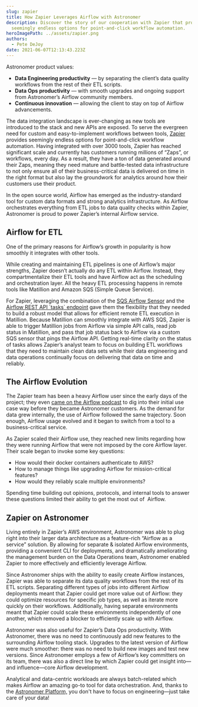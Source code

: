 ```yaml
---
slug: zapier
title: How Zapier Leverages Airflow with Astronomer
description: Discover the story of our cooperation with Zapier that provides
  seemingly endless options for point-and-click workflow automation.
heroImagePath: ../assets/zapier.png
authors:
  - Pete DeJoy
date: 2021-06-07T12:13:43.223Z
---
```

Astronomer product values:

* **Data Engineering productivity** — by separating the client’s data quality workflows from the rest of their ETL scripts.
* **Data Ops productivity** — with smooth upgrades and ongoing support from Astronomer’s Airflow community members.
* **Continuous innovation** — allowing the client to stay on top of Airflow advancements.



The data integration landscape is ever-changing as new tools are introduced to the stack and new APIs are exposed. To serve the evergreen need for custom and easy-to-implement workflows between tools, [Zapier](https://zapier.com/) provides seemingly endless options for point-and-click workflow automation. Having integrated with over 3000 tools, Zapier has reached significant scale and currently has customers running millions of “Zaps”, or workflows, every day. As a result, they have a ton of data generated around their Zaps, meaning they need mature and battle-tested data infrastructure to not only ensure all of their business-critical data is delivered on time in the right format but also lay the groundwork for analytics around how their customers use their product. 

In the open source world, Airflow has emerged as the industry-standard tool for custom data formats and strong analytics infrastructure. As Airflow orchestrates everything from ETL jobs to data quality checks within Zapier, Astronomer is proud to power Zapier’s internal Airflow service. 



## Airflow for ETL

One of the primary reasons for Airflow’s growth in popularity is how smoothly it integrates with other tools.

While creating and maintaining ETL pipelines is one of Airflow’s major strengths, Zapier doesn’t actually do any ETL within Airflow. Instead, they compartmentalize their ETL tools and have Airflow act as the scheduling and orchestration layer. All the heavy ETL processing happens in remote tools like Matillion and Amazon SQS (Simple Queue Service). 

For Zapier, leveraging the combination of the [SQS Airflow Sensor](https://airflow.apache.org/docs/stable/_api/airflow/contrib/sensors/aws_sqs_sensor/index.html) and the [Airflow REST API \`tasks\` endpoint](https://airflow.apache.org/docs/stable/rest-api-ref.html#get--api-experimental-dags--DAG_ID--tasks--TASK_ID-) gave them the flexibility that they needed to build a robust model that allows for efficient remote ETL execution in Matillion. Because Matillion can smoothly integrate with AWS SQS, Zapier is able to trigger Matillion jobs from Airflow via simple API calls, read job status in Matillion, and pass that job status back to Airflow via a custom SQS sensor that pings the Airflow API. Getting real-time clarity on the status of tasks allows Zapier’s analyst team to focus on building ETL workflows that they need to maintain clean data sets while their data engineering and data operations continually focus on delivering that data on time and reliably. 



## The Airflow Evolution

The Zapier team has been a heavy Airflow user since the early days of the project; they even [came on the Airflow podcast](https://soundcloud.com/the-airflow-podcast/use-cases) to dig into their initial use case way before they became Astronomer customers. As the demand for data grew internally, the use of Airflow followed the same trajectory. Soon enough, Airflow usage evolved and it began to switch from a tool to a business-critical service.

As Zapier scaled their Airflow use, they reached new limits regarding how they were running Airflow that were not imposed by the core Airflow layer. Their scale began to invoke some key questions:



* How would their docker containers authenticate to AWS? 
* How to manage things like upgrading Airflow for mission-critical features? 
* How would they reliably scale multiple environments? 

Spending time building out opinions, protocols, and internal tools to answer these questions limited their ability to get the most out of  Airflow.



## Zapier on Astronomer

Living entirely in Zapier’s AWS environment, Astronomer was able to plug right into their larger data architecture as a feature-rich “Airflow as a service” solution. By allowing for separate & isolated Airflow environments, providing a convenient CLI for deployments, and dramatically ameliorating the management burden on the Data Operations team, Astronomer enabled Zapier to more effectively and efficiently leverage Airflow.



Since Astronomer ships with the ability to easily create Airflow instances, Zapier was able to separate its data quality workflows from the rest of its ETL scripts. Separating different types of jobs into different Airflow deployments meant that Zapier could get more value out of Airflow: they could optimize resources for specific job types, as well as iterate more quickly on their workflows. Additionally, having separate environments meant that Zapier could scale these environments independently of one another, which removed a blocker to efficiently scale up with Airflow.

Astronomer was also useful for Zapier’s Data Ops productivity. With Astronomer, there was no need to continuously add new features to the surrounding Airflow tooling stack. Upgrades to the latest version of Airflow were much smoother: there was no need to build new images and test new versions. Since Astronomer employs a few of Airflow’s key committers on its team, there was also a direct line by which Zapier could get insight into—and influence—core Airflow development.



Analytical and data-centric workloads are always batch-related which makes Airflow an amazing go-to tool for data orchestration. And, thanks to the [Astronomer Platform,](https://www.astronomer.io/docs/enterprise) you don't have to focus on engineering—just take care of your data!